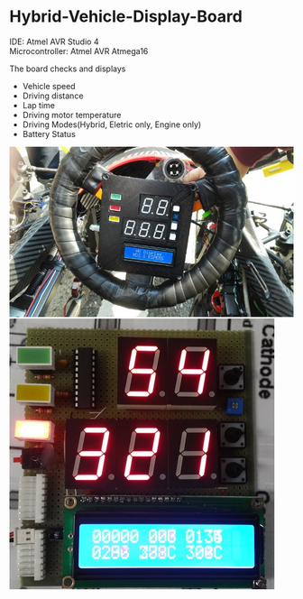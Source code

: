 # Hybrid-Vehicle-Display-Board

IDE: Atmel AVR Studio 4  
Microcontroller: Atmel AVR Atmega16  

The board checks and displays  
- Vehicle speed   
- Driving distance  
- Lap time  
- Driving motor temperature  
- Driving Modes(Hybrid, Eletric only, Engine only)
- Battery Status

![Module Image](HV_DISPLAY.jpg)
![Board Image](HV_DISPLAY_INSIDE.jpg)
